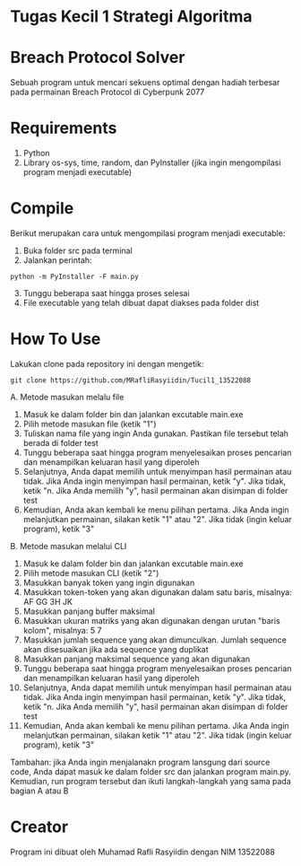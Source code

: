 # Tugas Kecil 1 Strategi Algoritma
# Breach Protocol Solver
Sebuah program untuk mencari sekuens optimal dengan hadiah terbesar pada permainan Breach Protocol di Cyberpunk 2077
# Requirements
1. Python
2. Library os-sys, time, random, dan PyInstaller (jika ingin mengompilasi program menjadi executable)
# Compile
Berikut merupakan cara untuk mengompilasi program menjadi executable:
1. Buka folder src pada terminal
2. Jalankan perintah:
```
python -m PyInstaller -F main.py
```
3. Tunggu beberapa saat hingga proses selesai
4. File executable yang telah dibuat dapat diakses pada folder dist
# How To Use
Lakukan clone pada repository ini dengan mengetik:
```
git clone https://github.com/MRafliRasyiidin/Tucil1_13522088
```
A. Metode masukan melalu file
  1. Masuk ke dalam folder bin dan jalankan excutable main.exe
  2. Pilih metode masukan file (ketik "1")
  3. Tuliskan nama file yang ingin Anda gunakan. Pastikan file tersebut telah berada di folder test
  4. Tunggu beberapa saat hingga program menyelesaikan proses pencarian dan menampilkan keluaran hasil yang diperoleh
  5. Selanjutnya, Anda dapat memilih untuk menyimpan hasil permainan atau tidak. Jika Anda ingin menyimpan hasil permainan, ketik "y". Jika tidak, ketik "n. Jika Anda memilih "y", hasil permainan akan disimpan di folder test
  6. Kemudian, Anda akan kembali ke menu pilihan pertama. Jika Anda ingin melanjutkan permainan, silakan ketik "1" atau "2". Jika tidak (ingin keluar program), ketik "3"

B. Metode masukan melalui CLI
  1. Masuk ke dalam folder bin dan jalankan excutable main.exe
  2. Pilih metode masukan CLI (ketik "2")
  3. Masukkan banyak token yang ingin digunakan
  4. Masukkan token-token yang akan digunakan dalam satu baris, misalnya: AF GG 3H JK
  5. Masukkan panjang buffer maksimal
  6. Masukkan ukuran matriks yang akan digunakan dengan urutan "baris kolom", misalnya: 5 7
  7. Masukkan jumlah sequence yang akan dimunculkan. Jumlah sequence akan disesuaikan jika ada sequence yang duplikat
  8. Masukkan panjang maksimal sequence yang akan digunakan
  9. Tunggu beberapa saat hingga program menyelesaikan proses pencarian dan menampilkan keluaran hasil yang diperoleh
  10. Selanjutnya, Anda dapat memilih untuk menyimpan hasil permainan atau tidak. Jika Anda ingin menyimpan hasil permainan, ketik "y". Jika tidak, ketik "n. Jika Anda memilih "y", hasil permainan akan disimpan di folder test
  11. Kemudian, Anda akan kembali ke menu pilihan pertama. Jika Anda ingin melanjutkan permainan, silakan ketik "1" atau "2". Jika tidak (ingin keluar program), ketik "3"

Tambahan: jika Anda ingin menjalanakn program lansgung dari source code, Anda dapat masuk ke dalam folder src dan jalankan program main.py. Kemudian, run program tersebut dan ikuti langkah-langkah yang sama pada bagian A atau B
# Creator
Program ini dibuat oleh Muhamad Rafli Rasyiidin dengan NIM 13522088
